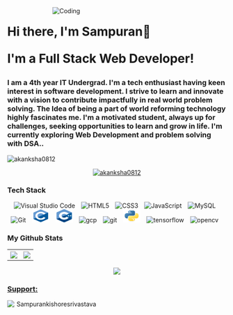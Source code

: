 

<img align="right" alt="Coding" width="400" src="https://cdn.dribbble.com/users/1162077/screenshots/3848914/programmer.gif">

<h1> Hi there, I'm Sampuran👋


 I'm a Full Stack Web Developer! </h1>

<h3>I am a 4th year IT Undergrad. I'm a tech enthusiast having keen interest in software development. I strive to learn and innovate with a vision to contribute impactfully in real world problem solving. 
The Idea of being a part of world reforming technology highly fascinates me. 
I'm a motivated student, always up for challenges, seeking opportunities to learn and grow in life. 
I'm currently exploring Web Development and problem solving with DSA..</h3>

<p align="left"> <img src="https://komarev.com/ghpvc/?username=akanksha0812&label=Profile%20views&color=0e75b6&style=flat" alt="akanksha0812" /> </p>

<p align="center"> <a href="https://github.com/ryo-ma/github-profile-trophy"><img src="https://github-profile-trophy.vercel.app/?username=akanksha0812" alt="akanksha0812" /></a> </p>

<h3> Tech Stack </h3>
<p align="center">
<img  alt="Visual Studio Code" height="30" width="40" src="https://cdn.jsdelivr.net/gh/devicons/devicon/icons/vscode/vscode-original.svg" style="padding-right:10px;" />
<img alt="HTML5" height="30" width="40" src="https://cdn.jsdelivr.net/gh/devicons/devicon/icons/html5/html5-original.svg" style="padding-right:10px;" />
<img alt="CSS3" height="30" width="40" src="https://cdn.jsdelivr.net/gh/devicons/devicon/icons/css3/css3-original.svg" style="padding-right:10px;" />
<img  alt="JavaScript" height="30" width="40" src="https://cdn.jsdelivr.net/gh/devicons/devicon/icons/javascript/javascript-original.svg" style="padding-right:10px;" />
<img  alt="MySQL" height="30" width="40" src="https://cdn.jsdelivr.net/gh/devicons/devicon/icons/mysql/mysql-original.svg" style="padding-right:10px;" />
<img  alt="Git" height="30" width="40" src="https://cdn.jsdelivr.net/gh/devicons/devicon/icons/git/git-original.svg" style="padding-right:10px;" />
<img  alt="c" height="30" width="40" src="https://raw.githubusercontent.com/devicons/devicon/master/icons/c/c-original.svg" style="padding-right:10px;" />
<img  alt="cplusplus" height="30" width="40" src="https://raw.githubusercontent.com/devicons/devicon/master/icons/cplusplus/cplusplus-original.svg" style="padding-right:10px;" />
<img  alt="gcp" height="30" width="40" src="https://www.vectorlogo.zone/logos/google_cloud/google_cloud-icon.svg" style="padding-right:10px;" />
<img  alt="git" height="30" width="40" src="https://www.vectorlogo.zone/logos/git-scm/git-scm-icon.svg" style="padding-right:10px;" />
<img alt="python" height="30" width="40" src="https://raw.githubusercontent.com/devicons/devicon/master/icons/python/python-original.svg" style="padding-right:10px;" />
<img  alt="tensorflow" height="30" width="40" src="https://www.vectorlogo.zone/logos/tensorflow/tensorflow-icon.svg" style="padding-right:10px;" />
<img alt="opencv" height="30" width="40" src="https://www.vectorlogo.zone/logos/opencv/opencv-icon.svg" style="padding-right:10px;" />
<br>
</p>

<h3>My Github Stats </h3>

 <table border = "0">
  <tr>
 <a href="https://github.com/Sampurankishoresrivastava/github-readme-stats">
  <td><img align="center" src="https://github-readme-stats.vercel.app/api?username=Sampurankishoresrivastava&show_icons=true&theme=radical" />
</a>

<a href="https://github.com/Sampurankishoresrivastava/github-readme-stats">
  <td><img align="center" src="https://github-readme-streak-stats.herokuapp.com/?user=Sampurankishoresrivastava&" />
</a>
    </tr>
</table>
<p align = "center">
<img align="center" src="https://github-readme-stats.vercel.app/api/top-langs?username=Sampurankishoresrivastava&show_icons=true&locale=en&layout=compact" />
 


<h3 align="left">Support:</h3>
<p align="center"><a href="https://ko-fi.com/Sampurankishoresrivastava"> <img align="left" src="https://cdn.ko-fi.com/cdn/kofi3.png?v=3" height="50" width="210" alt="Sampurankishoresrivastava" /></a></p><br><br>
</p> 




<p align = "center">

